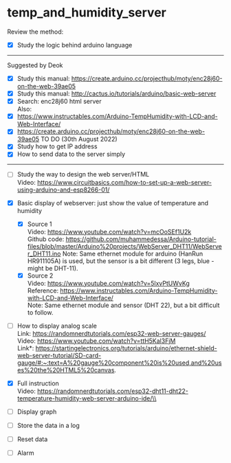 # temp_and_humidity_server

Review the method: <br />
- [x] Study the logic behind arduino language <br />
---------------------------------------------------------------------------------------------- 
Suggested by Deok 
- [x] Study this manual: https://create.arduino.cc/projecthub/moty/enc28j60-on-the-web-39ae05
- [x] Study this manual: http://cactus.io/tutorials/arduino/basic-web-server <br />
- [x] Search: enc28j60 html server <br />
Also:
- [x] https://www.instructables.com/Arduino-TempHumidity-with-LCD-and-Web-Interface/
- [x] https://create.arduino.cc/projecthub/moty/enc28j60-on-the-web-39ae05
TO DO (30th August 2022)
- [x] Study how to get IP address
- [x] How to send data to the server simply
----------------------------------------------------------------------------------------------
- [ ] Study the way to design the web server/HTML<br />
      Video: https://www.circuitbasics.com/how-to-set-up-a-web-server-using-arduino-and-esp8266-01/ 
- [x] Basic display of webserver: just show the value of temperature and humidity 
  - [x] Source 1 <br />
        Video: https://www.youtube.com/watch?v=mcOoSEf1U2k <br />
        Github code: https://github.com/muhammedessa/Arduino-tutorial-files/blob/master/Arduino%20projects/WebServer_DHT11/WebServer_DHT11.ino 
        Note: Same ethernet module for arduino (HanRun HR911105A) is used, but the sensor is a bit different (3 legs, blue - might be DHT-11).
  - [x] Source 2 <br />
        Video: https://www.youtube.com/watch?v=5lxvPtUWvKg <br />
        Reference: https://www.instructables.com/Arduino-TempHumidity-with-LCD-and-Web-Interface/ <br />
        Note: Same ethernet module and sensor (DHT 22), but a bit difficult to follow.
- [ ] How to display analog scale <br />
      Link: https://randomnerdtutorials.com/esp32-web-server-gauges/ <br />
      Video: https://www.youtube.com/watch?v=ttH5Kal3FjM <br />
      Link*: https://startingelectronics.org/tutorials/arduino/ethernet-shield-web-server-tutorial/SD-card-gauge/#:~:text=A%20gauge%20component%20is%20used,and%20uses%20the%20HTML5%20canvas. 
- [x] Full instruction <br />
      Video: https://randomnerdtutorials.com/esp32-dht11-dht22-temperature-humidity-web-server-arduino-ide/\\
- [ ] Display graph
- [ ] Store the data in a log
- [ ] Reset data
- [ ] Alarm
      
